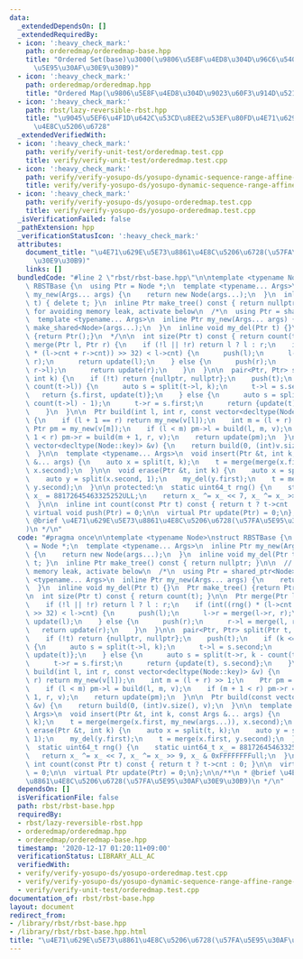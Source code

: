 ```yaml
---
data:
  _extendedDependsOn: []
  _extendedRequiredBy:
  - icon: ':heavy_check_mark:'
    path: orderedmap/orderedmap-base.hpp
    title: "Ordered Set(base)\u3000(\u9806\u5E8F\u4ED8\u304D\u96C6\u5408\u30FB\u57FA\
      \u5E95\u30AF\u30E9\u30B9)"
  - icon: ':heavy_check_mark:'
    path: orderedmap/orderedmap.hpp
    title: "Ordered Map(\u9806\u5E8F\u4ED8\u304D\u9023\u60F3\u914D\u5217)"
  - icon: ':heavy_check_mark:'
    path: rbst/lazy-reversible-rbst.hpp
    title: "\u9045\u5EF6\u4F1D\u642C\u53CD\u8EE2\u53EF\u80FD\u4E71\u629E\u5E73\u8861\
      \u4E8C\u5206\u6728"
  _extendedVerifiedWith:
  - icon: ':heavy_check_mark:'
    path: verify/verify-unit-test/orderedmap.test.cpp
    title: verify/verify-unit-test/orderedmap.test.cpp
  - icon: ':heavy_check_mark:'
    path: verify/verify-yosupo-ds/yosupo-dynamic-sequence-range-affine-range-sum.test.cpp
    title: verify/verify-yosupo-ds/yosupo-dynamic-sequence-range-affine-range-sum.test.cpp
  - icon: ':heavy_check_mark:'
    path: verify/verify-yosupo-ds/yosupo-orderedmap.test.cpp
    title: verify/verify-yosupo-ds/yosupo-orderedmap.test.cpp
  _isVerificationFailed: false
  _pathExtension: hpp
  _verificationStatusIcon: ':heavy_check_mark:'
  attributes:
    document_title: "\u4E71\u629E\u5E73\u8861\u4E8C\u5206\u6728(\u57FA\u5E95\u30AF\
      \u30E9\u30B9)"
    links: []
  bundledCode: "#line 2 \"rbst/rbst-base.hpp\"\n\ntemplate <typename Node>\nstruct\
    \ RBSTBase {\n  using Ptr = Node *;\n  template <typename... Args>\n  inline Ptr\
    \ my_new(Args... args) {\n    return new Node(args...);\n  }\n  inline void my_del(Ptr\
    \ t) { delete t; }\n  inline Ptr make_tree() const { return nullptr; }\n\n  //\
    \ for avoiding memory leak, activate below\n  /*\n  using Ptr = shared_ptr<Node>;\n\
    \  template <typename... Args>\n  inline Ptr my_new(Args... args) {\n    return\
    \ make_shared<Node>(args...);\n  }\n  inline void my_del(Ptr t) {}\n  Ptr make_tree()\
    \ {return Ptr();}\n  */\n\n  int size(Ptr t) const { return count(t); }\n\n  Ptr\
    \ merge(Ptr l, Ptr r) {\n    if (!l || !r) return l ? l : r;\n    if (int((rng()\
    \ * (l->cnt + r->cnt)) >> 32) < l->cnt) {\n      push(l);\n      l->r = merge(l->r,\
    \ r);\n      return update(l);\n    } else {\n      push(r);\n      r->l = merge(l,\
    \ r->l);\n      return update(r);\n    }\n  }\n\n  pair<Ptr, Ptr> split(Ptr t,\
    \ int k) {\n    if (!t) return {nullptr, nullptr};\n    push(t);\n    if (k <=\
    \ count(t->l)) {\n      auto s = split(t->l, k);\n      t->l = s.second;\n   \
    \   return {s.first, update(t)};\n    } else {\n      auto s = split(t->r, k -\
    \ count(t->l) - 1);\n      t->r = s.first;\n      return {update(t), s.second};\n\
    \    }\n  }\n\n  Ptr build(int l, int r, const vector<decltype(Node::key)> &v)\
    \ {\n    if (l + 1 == r) return my_new(v[l]);\n    int m = (l + r) >> 1;\n   \
    \ Ptr pm = my_new(v[m]);\n    if (l < m) pm->l = build(l, m, v);\n    if (m +\
    \ 1 < r) pm->r = build(m + 1, r, v);\n    return update(pm);\n  }\n\n  Ptr build(const\
    \ vector<decltype(Node::key)> &v) {\n    return build(0, (int)v.size(), v);\n\
    \  }\n\n  template <typename... Args>\n  void insert(Ptr &t, int k, const Args\
    \ &... args) {\n    auto x = split(t, k);\n    t = merge(merge(x.first, my_new(args...)),\
    \ x.second);\n  }\n\n  void erase(Ptr &t, int k) {\n    auto x = split(t, k);\n\
    \    auto y = split(x.second, 1);\n    my_del(y.first);\n    t = merge(x.first,\
    \ y.second);\n  }\n\n protected:\n  static uint64_t rng() {\n    static uint64_t\
    \ x_ = 88172645463325252ULL;\n    return x_ ^= x_ << 7, x_ ^= x_ >> 9, x_ & 0xFFFFFFFFull;\n\
    \  }\n\n  inline int count(const Ptr t) const { return t ? t->cnt : 0; }\n\n \
    \ virtual void push(Ptr) = 0;\n\n  virtual Ptr update(Ptr) = 0;\n};\n\n/**\n *\
    \ @brief \u4E71\u629E\u5E73\u8861\u4E8C\u5206\u6728(\u57FA\u5E95\u30AF\u30E9\u30B9\
    )\n */\n"
  code: "#pragma once\n\ntemplate <typename Node>\nstruct RBSTBase {\n  using Ptr\
    \ = Node *;\n  template <typename... Args>\n  inline Ptr my_new(Args... args)\
    \ {\n    return new Node(args...);\n  }\n  inline void my_del(Ptr t) { delete\
    \ t; }\n  inline Ptr make_tree() const { return nullptr; }\n\n  // for avoiding\
    \ memory leak, activate below\n  /*\n  using Ptr = shared_ptr<Node>;\n  template\
    \ <typename... Args>\n  inline Ptr my_new(Args... args) {\n    return make_shared<Node>(args...);\n\
    \  }\n  inline void my_del(Ptr t) {}\n  Ptr make_tree() {return Ptr();}\n  */\n\
    \n  int size(Ptr t) const { return count(t); }\n\n  Ptr merge(Ptr l, Ptr r) {\n\
    \    if (!l || !r) return l ? l : r;\n    if (int((rng() * (l->cnt + r->cnt))\
    \ >> 32) < l->cnt) {\n      push(l);\n      l->r = merge(l->r, r);\n      return\
    \ update(l);\n    } else {\n      push(r);\n      r->l = merge(l, r->l);\n   \
    \   return update(r);\n    }\n  }\n\n  pair<Ptr, Ptr> split(Ptr t, int k) {\n\
    \    if (!t) return {nullptr, nullptr};\n    push(t);\n    if (k <= count(t->l))\
    \ {\n      auto s = split(t->l, k);\n      t->l = s.second;\n      return {s.first,\
    \ update(t)};\n    } else {\n      auto s = split(t->r, k - count(t->l) - 1);\n\
    \      t->r = s.first;\n      return {update(t), s.second};\n    }\n  }\n\n  Ptr\
    \ build(int l, int r, const vector<decltype(Node::key)> &v) {\n    if (l + 1 ==\
    \ r) return my_new(v[l]);\n    int m = (l + r) >> 1;\n    Ptr pm = my_new(v[m]);\n\
    \    if (l < m) pm->l = build(l, m, v);\n    if (m + 1 < r) pm->r = build(m +\
    \ 1, r, v);\n    return update(pm);\n  }\n\n  Ptr build(const vector<decltype(Node::key)>\
    \ &v) {\n    return build(0, (int)v.size(), v);\n  }\n\n  template <typename...\
    \ Args>\n  void insert(Ptr &t, int k, const Args &... args) {\n    auto x = split(t,\
    \ k);\n    t = merge(merge(x.first, my_new(args...)), x.second);\n  }\n\n  void\
    \ erase(Ptr &t, int k) {\n    auto x = split(t, k);\n    auto y = split(x.second,\
    \ 1);\n    my_del(y.first);\n    t = merge(x.first, y.second);\n  }\n\n protected:\n\
    \  static uint64_t rng() {\n    static uint64_t x_ = 88172645463325252ULL;\n \
    \   return x_ ^= x_ << 7, x_ ^= x_ >> 9, x_ & 0xFFFFFFFFull;\n  }\n\n  inline\
    \ int count(const Ptr t) const { return t ? t->cnt : 0; }\n\n  virtual void push(Ptr)\
    \ = 0;\n\n  virtual Ptr update(Ptr) = 0;\n};\n\n/**\n * @brief \u4E71\u629E\u5E73\
    \u8861\u4E8C\u5206\u6728(\u57FA\u5E95\u30AF\u30E9\u30B9)\n */\n"
  dependsOn: []
  isVerificationFile: false
  path: rbst/rbst-base.hpp
  requiredBy:
  - rbst/lazy-reversible-rbst.hpp
  - orderedmap/orderedmap.hpp
  - orderedmap/orderedmap-base.hpp
  timestamp: '2020-12-17 01:20:11+09:00'
  verificationStatus: LIBRARY_ALL_AC
  verifiedWith:
  - verify/verify-yosupo-ds/yosupo-orderedmap.test.cpp
  - verify/verify-yosupo-ds/yosupo-dynamic-sequence-range-affine-range-sum.test.cpp
  - verify/verify-unit-test/orderedmap.test.cpp
documentation_of: rbst/rbst-base.hpp
layout: document
redirect_from:
- /library/rbst/rbst-base.hpp
- /library/rbst/rbst-base.hpp.html
title: "\u4E71\u629E\u5E73\u8861\u4E8C\u5206\u6728(\u57FA\u5E95\u30AF\u30E9\u30B9)"
---
```

